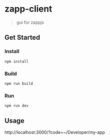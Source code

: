 # zapp-client

> gui for zappjs

## Get Started

### Install

```
npm install
```

### Build

```
npm run build
```

### Run

```
npm run dev
```

## Usage

http://localhost:3000/?code=~/Developer/my-app